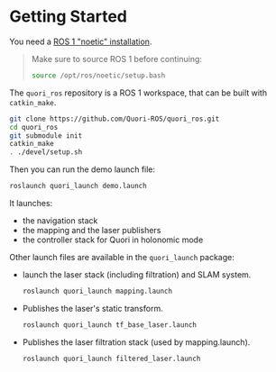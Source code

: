 # Getting Started

You need a [ROS 1 "noetic" installation](https://wiki.ros.org/noetic/Installation).

> Make sure to source ROS 1 before continuing:
> ```bash
> source /opt/ros/noetic/setup.bash
> ```

The `quori_ros` repository is a ROS 1 workspace, that can be built with `catkin_make`.

```bash
git clone https://github.com/Quori-ROS/quori_ros.git
cd quori_ros
git submodule init
catkin_make
. ./devel/setup.sh
```

Then you can run the demo launch file:

```bash
roslaunch quori_launch demo.launch
```

It launches:

- the navigation stack
- the mapping and the laser publishers
- the controller stack for Quori in holonomic mode

Other launch files are available in the `quori_launch` package:

- launch the laser stack (including filtration) and SLAM system.
  ```bash
  roslaunch quori_launch mapping.launch
  ```

- Publishes the laser's static transform.
  ```bash
  roslaunch quori_launch tf_base_laser.launch
  ```

- Publishes the laser filtration stack (used by mapping.launch).
  ```bash
  roslaunch quori_launch filtered_laser.launch
  ```
